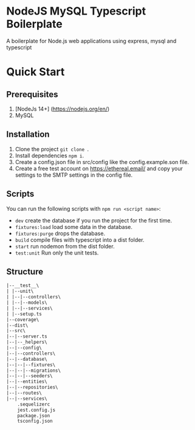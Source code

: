 # NodeJS MySQL Typescript Boilerplate

A boilerplate for Node.js web applications using express, mysql and typescript

# Quick Start

## Prerequisites
1. [NodeJs 14+] (https://nodejs.org/en/)
2. MySQL

## Installation
1. Clone the project `git clone `.
2. Install dependencies `npm i`.
3. Create a config.json file in src/config like the config.example.son file.
4. Create a free test account on https://ethereal.email/ and copy your settings to the SMTP settings in the config file.

## Scripts
You can run the following scripts with `npm run <script name>`:
- `dev` create the database if you run the project for the first time.
- `fixtures:load` load some data in the database.
- `fixtures:purge` drops the database.
- `build` compile files with typescript into a dist folder.
- `start` run nodemon from the dist folder.
- `test:unit` Run only the unit tests.

## Structure
```txt
|--__test__\
| |--unit\
| |--|--controllers\
| |--|--models\
| |--|--services\
| |--setup.ts
|--coverage\
|--dist\
|--src\
|--|--server.ts
|--|--_helpers\
|--|--config\
|--|--controllers\
|--|--database\
|--|--|--fixtures\
|--|--|--migrations\
|--|--|--seeders\
|--|--entities\
|--|--repositories\
|--|--routes\
|--|--services\
    .sequelizerc
    jest.config.js
    package.json
    tsconfig.json
```